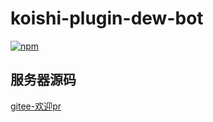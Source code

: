 # koishi-plugin-dew-bot

[![npm](https://img.shields.io/npm/v/koishi-plugin-dew-bot?style=flat-square)](https://www.npmjs.com/package/koishi-plugin-dew-bot)

## 服务器源码
[gitee-欢迎pr](https://gitee.com/ChuXuanD30/bot_server_v6)

